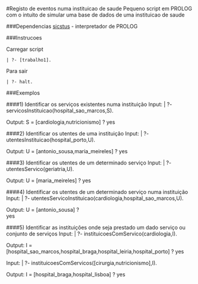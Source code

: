 #Registo de eventos numa instituicao de saude
Pequeno script em PROLOG com o intuito de simular uma base de dados de uma instituicao de saude

###Dependencias
[sicstus](https://sicstus.sics.se) - interpretador de PROLOG

###Instrucoes

Carregar script

    | ?- [trabalho1].
Para sair

    | ?- halt.

###Exemplos

####1) Identificar os serviços existentes numa instituição
Input:
    | ?- servicosInstituicao(hospital_sao_marcos,S).

Output:
    S = [cardiologia,nutricionismo] ? 
    yes

####2) Identificar os utentes de uma instituição
Input:
    | ?- utentesInstituicao(hospital_porto,U).

Output:
    U = [antonio_sousa,maria_meireles] ? 
    yes

####3) Identificar os utentes de um determinado serviço
Input:
    | ?- utentesServico(geriatria,U).

Output:
    U = [maria_meireles] ? 
    yes

####4) Identificar os utentes de um determinado serviço numa instituição
Input:
    | ?- utentesServicoInstituicao(cardiologia,hospital_sao_marcos,U).

Output:
    U = [antonio_sousa] ?  
    yes

####5) Identificar as instituições onde seja prestado um dado serviço ou conjunto de serviços
Input:
    | ?- instituicoesComServico(cardiologia,I).

Output:
    I = [hospital_sao_marcos,hospital_braga,hospital_leiria,hospital_porto] ?
    yes

Input:
    | ?- instituicoesComServicos([cirurgia,nutricionismo],I).

Output:
    I = [hospital_braga,hospital_lisboa] ? 
    yes

